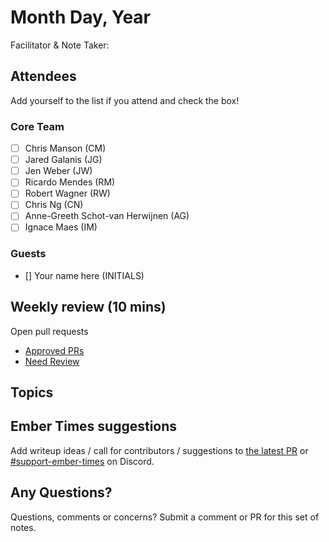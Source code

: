 # Month Day, Year

Facilitator & Note Taker: 

## Attendees

Add yourself to the list if you attend and check the box!

### Core Team

- [ ] Chris Manson (CM)
- [ ] Jared Galanis (JG)
- [ ] Jen Weber (JW)
- [ ] Ricardo Mendes (RM)
- [ ] Robert Wagner (RW)
- [ ] Chris Ng (CN)
- [ ] Anne-Greeth Schot-van Herwijnen (AG)
- [ ] Ignace Maes (IM)

### Guests

- [] Your name here (INITIALS)

## Weekly review (10 mins)

Open pull requests
- [Approved PRs](https://github.com/search?q=org%3Aember-learn+review%3Aapproved+is%3Aopen+draft%3Afalse&type=pullrequests)
- [Need Review](https://github.com/search?q=org%3Aember-learn++is%3Aopen+draft%3Afalse+-author%3Aapp%2Fdependabot+-review%3Aapproved&type=pullrequests&s=created&o=desc)

## Topics

<!-- If you would like to add a topic to the agenda please add a suggestion to the PR using the following format: -->
<!-- ### Your topic (INITIALS, expected duration in minutes) -->

## Ember Times suggestions

Add writeup ideas / call for contributors / suggestions to [the latest PR](https://github.com/ember-learn/ember-blog/pulls?q=is%3Aopen+is%3Apr+label%3A%22%F0%9F%97%9E+embertimes%22%20or%20#support-ember-times) or [#support-ember-times](https://discordapp.com/channels/480462759797063690/485450546887786506) on Discord.

## Any Questions?

Questions, comments or concerns? Submit a comment or PR for this set of notes.
